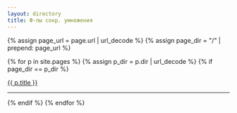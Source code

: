 ```yaml
---
layout: directory
title: Ф-лы сокр. умножения
---
```


{% assign page_url = page.url | url_decode %}
{% assign page_dir = "/" | prepend: page_url %}

{% for p in site.pages %}
  {% assign p_dir = p.dir | url_decode %}
  {% if page_dir == p_dir %}
    <p><a href='{{ site.baseurl }}{{ p.path }}'>{{ p.title }}</a></p>
    <hr />
  {% endif %}
{% endfor %}
